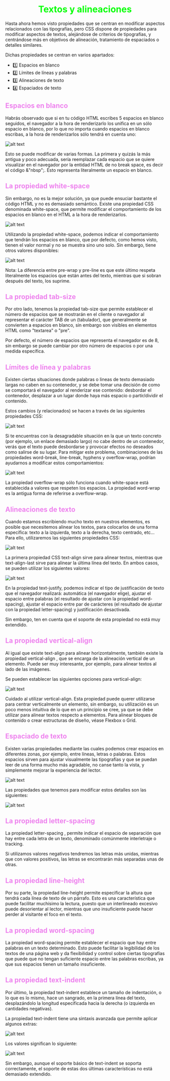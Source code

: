 # <span style="color:lime"><center>Textos y alineaciones</center></span>

Hasta ahora hemos visto propiedades que se centran en modificar aspectos relacionados con las tipografías, pero CSS dispone de propiedades para modificar aspectos de textos, alejándose de criterios de tipografías, y centrándose más en objetivos de alineación, tratamiento de espaciados o detalles similares.

Dichas propiedades se centran en varios apartados:

   - 1️⃣ Espacios en blanco
   - 2️⃣ Límites de líneas y palabras
   - 3️⃣ Alineaciones de texto
   - 4️⃣ Espaciados de texto

## <span style="color:violet">Espacios en blanco</span>
Habrás observado que si en tu código HTML escribes 5 espacios en blanco seguidos, el navegador a la hora de renderizarlo los unifica en un sólo espacio en blanco, por lo que no importa cuando espacios en blanco escribas, a la hora de renderizarlos sólo tendrá en cuenta uno:

![alt text](./imagenes-textos-y-alineaciones/image.png)

Esto se puede modificar de varias formas. La primera y quizás la más antigua y poco adecuada, sería reemplazar cada espacio que se quiere visualizar en el navegador por la entidad HTML de no break space, es decir el código &"nbsp";. Esto representa literalmente un espacio en blanco.

## <span style="color:violet">La propiedad white-space</span>
Sin embargo, no es la mejor solución, ya que puede ensuciar bastante el código HTML y no es demasiado semántico. Existe una propiedad CSS denominada white-space, que permite modificar el comportamiento de los espacios en blanco en el HTML a la hora de renderizarlos.

![alt text](./imagenes-textos-y-alineaciones/image-1.png)

Utilizando la propiedad white-space, podemos indicar el comportamiento que tendrán los espacios en blanco, que por defecto, como hemos visto, tienen el valor normal y no se muestra sino uno solo. Sin embargo, tiene otros valores disponibles:

![alt text](./imagenes-textos-y-alineaciones/image-2.png)

Nota: La diferencia entre pre-wrap y pre-line es que este último respeta literalmente los espacios que están antes del texto, mientras que si sobran después del texto, los suprime.

## <span style="color:violet">La propiedad tab-size</span>
Por otro lado, tenemos la propiedad tab-size que permite establecer el número de espacios que se mostrarán en el cliente o navegador al representar el carácter TAB de un (tabulador), que generalmente se convierten a espacios en blanco, sin embargo son visibles en elementos HTML como "textarea" o "pre".

Por defecto, el número de espacios que representa el navegador es de 8, sin embargo se puede cambiar por otro número de espacios o por una medida específica.

## <span style="color:violet">Límites de línea y palabras</span>
Existen ciertas situaciones donde palabras o lineas de texto demasiado largas no caben en su contenedor, y se debe tomar una decisión de como se comportará el navegador al renderizar ese contenido: desbordar el contenedor, desplazar a un lugar donde haya más espacio o partir/dividir el contenido.

Estos cambios (y relacionados) se hacen a través de las siguientes propiedades CSS:

![alt text](./imagenes-textos-y-alineaciones/image-3.png)

Si te encuentras con la desagradable situación en la que un texto concreto (por ejemplo, un enlace demasiado largo) no cabe dentro de un contenedor, verás que el texto puede desbordarse y provocar efectos no deseados como salirse de su lugar. Para mitigar este problema, combinaciones de las propiedades word-break, line-break, hyphens y overflow-wrap, podrían ayudarnos a modificar estos comportamientos:

![alt text](./imagenes-textos-y-alineaciones/image-4.png)

La propiedad overflow-wrap sólo funciona cuando white-space está establecida a valores que respeten los espacios. La propiedad word-wrap es la antigua forma de referirse a overflow-wrap.

## <span style="color:violet">Alineaciones de texto</span>
Cuando estamos escribiendo mucho texto en nuestros elementos, es posible que necesitemos alinear los textos, para colocarlos de una forma específica: texto a la izquierda, texto a la derecha, texto centrado, etc... Para ello, utilizaremos las siguientes propiedades CSS:

![alt text](./imagenes-textos-y-alineaciones/image-5.png)

La primera propiedad CSS text-align sirve para alinear textos, mientras que text-align-last sirve para alinear la última línea del texto. En ambos casos, se pueden utilizar los siguientes valores:

![alt text](./imagenes-textos-y-alineaciones/image-6.png)

En la propiedad text-justify, podemos indicar el tipo de justificación de texto que el navegador realizará: automática (el navegador elige), ajustar el espacio entre palabras (el resultado de ajustar con la propiedad word-spacing), ajustar el espacio entre par de carácteres (el resultado de ajustar con la propiedad letter-spacing) y justificación desactivada.

Sin embargo, ten en cuenta que el soporte de esta propiedad no está muy extendido.

## <span style="color:violet">La propiedad vertical-align</span>
Al igual que existe text-align para alinear horizontalmente, también existe la propiedad vertical-align , que se encarga de la alineación vertical de un elemento. Puede ser muy interesante, por ejemplo, para alinear textos al lado de las imágenes.

Se pueden establecer las siguientes opciones para vertical-align:

![alt text](./imagenes-textos-y-alineaciones/image-7.png)

Cuidado al utilizar vertical-align. Esta propiedad puede querer utilizarse para centrar verticalmente un elemento, sin embargo, su utilización es un poco menos intuitiva de lo que en un principio se cree, ya que se debe utilizar para alinear textos respecto a elementos. Para alinear bloques de contenido o crear estructuras de diseño, véase Flexbox o Grid.

## <span style="color:violet">Espaciado de texto</span>
Existen varias propiedades mediante las cuales podemos crear espacios en diferentes zonas, por ejemplo, entre líneas, letras o palabras. Estos espacios sirven para ajustar visualmente las tipografías y que se puedan leer de una forma mucho más agradable, no canse tanto la vista, y simplemente mejorar la experiencia del lector.

![alt text](./imagenes-textos-y-alineaciones/text-indent-letter-spacing-line-height.png)

Las propiedades que tenemos para modificar estos detalles son las siguientes:

![alt text](./imagenes-textos-y-alineaciones/image-8.png)

## <span style="color:violet">La propiedad letter-spacing</span>
La propiedad letter-spacing , permite indicar el espacio de separación que hay entre cada letra de un texto, denominado comúnmente interletraje o tracking.

Si utilizamos valores negativos tendremos las letras más unidas, mientras que con valores positivos, las letras se encontrarán más separadas unas de otras.

## <span style="color:violet">La propiedad line-height</span>
Por su parte, la propiedad line-height permite especificar la altura que tendrá cada línea de texto de un párrafo. Esto es una característica que puede facilitar muchísimo la lectura, puesto que un interlineado excesivo puede desorientar al lector, mientras que uno insuficiente puede hacer perder al visitante el foco en el texto.

## <span style="color:violet">La propiedad word-spacing</span>
La propiedad word-spacing permite establecer el espacio que hay entre palabras en un texto determinado. Esto puede facilitar la legibilidad de los textos de una página web y da flexibilidad y control sobre ciertas tipografías que puede que no tengan suficiente espacio entre las palabras escribas, ya que sus espacios tienen un tamaño insuficiente.

## <span style="color:violet">La propiedad text-indent</span>
Por último, la propiedad text-indent establece un tamaño de indentación, o lo que es lo mismo, hace un sangrado, en la primera línea del texto, desplazándolo la longitud especificada hacia la derecha (o izquierda en cantidades negativas).

La propiedad text-indent tiene una sintaxis avanzada que permite aplicar algunos extras:

![alt text](./imagenes-textos-y-alineaciones/image-9.png)

Los valores significan lo siguiente:

![alt text](./imagenes-textos-y-alineaciones/image-10.png)

Sin embargo, aunque el soporte básico de text-indent se soporta correctamente, el soporte de estas dos últimas características no está demasiado extendido.
